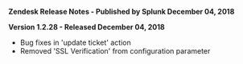 **Zendesk Release Notes - Published by Splunk December 04, 2018**


**Version 1.2.28 - Released December 04, 2018**

* Bug fixes in 'update ticket' action
* Removed 'SSL Verification' from configuration parameter
